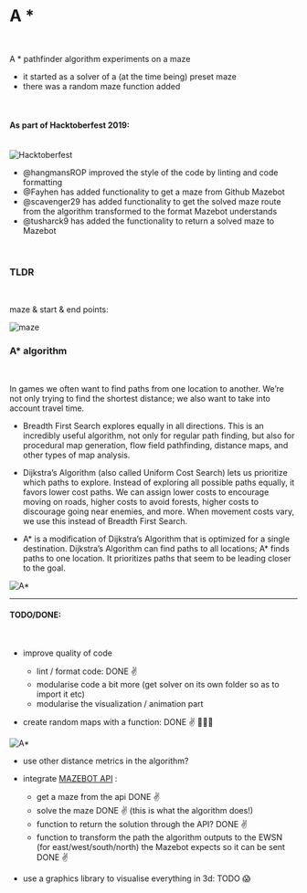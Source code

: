 # A *

<br />
 

A * pathfinder algorithm experiments on a maze

- it started as a solver of a (at the time being) preset maze
- there was a random maze function added


<br />


####  As part of Hacktoberfest 2019:

<br />

   <img src="https://hacktoberfest.digitalocean.com/assets/logo-hf19-header-8245176fe235ab5d942c7580778a914110fa06a23c3d55bf40e2d061809d8785.svg"  title="Hacktoberfest">

<br />

- @hangmansROP improved the style of the code by linting and code formatting
- @Fayhen has added functionality to get a maze from Github Mazebot
- @scavenger29 has added functionality to get the solved maze route from the algorithm transformed 
to the format Mazebot understands
- @tusharck9 has added the functionality to return a solved maze to Mazebot



<br />

### TLDR 

<br />

maze & start & end points:

<img src="https://github.com/mamonu/Astar/blob/master/mazestep_000.png"  title="maze">




<br />

### A* algorithm

<br />

In games we often want to find paths from one location to another. 
We’re not only trying to find the shortest distance; we also want to take into account travel time.

- Breadth First Search explores equally in all directions. 
    This is an incredibly useful algorithm, not only for regular path finding, 
    but also for procedural map generation, flow field pathfinding, distance maps, and other types of map analysis.


- Dijkstra’s Algorithm (also called Uniform Cost Search) lets us prioritize which paths to explore. 
    Instead of exploring all possible paths equally, it favors lower cost paths. 
    We can assign lower costs to encourage moving on roads, higher costs to avoid forests, 
    higher costs to discourage going near enemies, and more. 
    When movement costs vary, we use this instead of Breadth First Search.


- A* is a modification of Dijkstra’s Algorithm that is optimized for a single destination. 
    Dijkstra’s Algorithm can find paths to all locations; 
    A* finds paths to one location. It prioritizes paths that seem to be leading closer to the goal.






<img src="https://github.com/mamonu/Astar/blob/master/out.gif"  title="A*">



<br />

----

#### TODO/DONE:

<br />

- improve quality of code
    
    * lint / format code: DONE :v: 
    * modularise code a bit more (get solver on its own folder so as to import it etc)
    * modularise the visualization / animation part



 - create random maps with a function: DONE :v:   :game_die::game_die::game_die:

<img src="https://github.com/mamonu/Astar/blob/master/outrand.gif"  title="A*">


- use other distance metrics in the algorithm?

- integrate [MAZEBOT API](https://github.com/mamonu/Astar/blob/master/MazebotAPI.md)  : 
   
   * get a maze from the api  DONE :v:  
   * solve the maze DONE :v:  (this is what the algorithm does!)
   * function to return the solution through the API?  DONE :v:  
   * function to transform the path the algorithm outputs to the EWSN (for east/west/south/north) the Mazebot expects so it can be sent DONE :v:  
   


- use a graphics library to visualise everything in 3d: TODO :scream:
